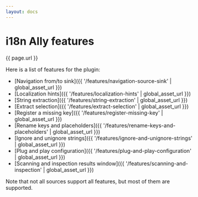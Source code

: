 ```yaml
---
layout: docs
---
```


# i18n Ally features

{{ page.url }}

Here is a list of features for the plugin:
- [Navigation from/to sink]({{ '/features/navigation-source-sink' | global_asset_url }})
- [Localization hints]({{ '/features/localization-hints' | global_asset_url }})
- [String extraction]({{ '/features/string-extraction' | global_asset_url }})
- [Extract selection]({{ '/features/extract-selection' | global_asset_url }})
- [Register a missing key]({{ '/features/register-missing-key' | global_asset_url }})
- [Rename keys and placeholders]({{ '/features/rename-keys-and-placeholders' | global_asset_url }})
- [Ignore and unignore strings]({{ '/features/ignore-and-unignore-strings' | global_asset_url }})
- [Plug and play configuration]({{ '/features/plug-and-play-configuration' | global_asset_url }})
- [Scanning and inspection results window]({{ '/features/scanning-and-inspection' | global_asset_url }})

Note that not all sources support all features, but most of them are supported.
